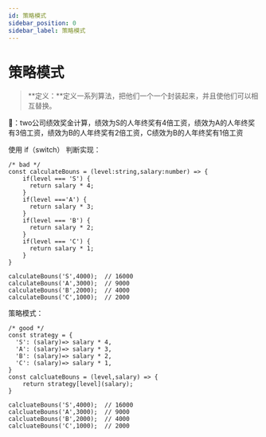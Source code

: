 ```yaml
---
id: 策略模式
sidebar_position: 0
sidebar_label: 策略模式
---
```


# 策略模式

> **定义：**定义一系列算法，把他们一个一个封装起来，并且使他们可以相互替换。

🌰：two公司绩效奖金计算，绩效为S的人年终奖有4倍工资，绩效为A的人年终奖有3倍工资，绩效为B的人年终奖有2倍工资，C绩效为B的人年终奖有1倍工资

使用 if（switch） 判断实现：

```tsx
/* bad */
const calculateBouns = (level:string,salary:number) => {
	if(level === 'S') {
	  return salary * 4;
	}
	if(level ==='A') {
	  return salary * 3;
	}
	if(level === 'B') {
	  return salary * 2;
	}
	if(level === 'C') {
	  return salary * 1;
	}
}

calculateBouns('S',4000);  // 16000
calculateBouns('A',3000);  // 9000
calculateBouns('B',2000);  // 4000
calculateBouns('C',1000);  // 2000
```

策略模式：

```tsx
/* good */
const strategy = {
  'S': (salary)=> salary * 4,
  'A': (salary)=> salary * 3,
  'B': (salary)=> salary * 2,
  'C': (salary)=> salary * 1,
}
const calcluateBouns = (level,salary) => {
	return strategy[level](salary);
}

calcluateBouns('S',4000);  // 16000
calcluateBouns('A',3000);  // 9000
calcluateBouns('B',2000);  // 4000
calcluateBouns('C',1000);  // 2000
```